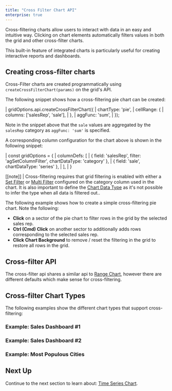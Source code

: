 ```yaml
---
title: "Cross Filter Chart API"
enterprise: true
---
```


Cross-filtering charts allow users to interact with data in an easy and intuitive way. Clicking on chart elements
automatically filters values in both the grid and other cross-filter charts.

<gif src="cross-filtering.gif" alt="Cross Filtering"></gif>

This built-in feature of integrated charts is particularly useful for creating interactive reports and dashboards.

## Creating cross-filter charts

Cross-Filter charts are created programmatically using `createCrossFilterChart(params)` on the grid's API.

<api-documentation source='grid-api/api.json' section='charts' names='["createCrossFilterChart"]'></api-documentation>

The following snippet shows how a cross-filtering pie chart can be created:

<snippet>
| gridOptions.api.createCrossFilterChart({
|     chartType: 'pie',
|     cellRange: {
|         columns: ['salesRep', 'sale'],
|     },
|     aggFunc: 'sum',
| });
</snippet>

Note in the snippet above that the `sale` values are aggregated by the `salesRep` category as `aggFunc: 'sum'` is specified.

A corresponding column configuration for the chart above is shown in the following snippet:

<snippet>
| const gridOptions = {
|     columnDefs: [
|         { field: 'salesRep', filter: 'agSetColumnFilter', chartDataType: 'category' },
|         { field: 'sale', chartDataType: 'series' },
|     ],
| }
</snippet>

[[note]]
| Cross-filtering requires that grid filtering is enabled with either a [Set Filter](/filter-set/) or [Multi Filter](/filter-multi/) configured on the category column used in the chart. It is also important to define the [Chart Data Type](/integrated-charts-range-chart/#coldefchartdatatype) as it's not possible to infer the type when all data is filtered out..

The following example shows how to create a simple cross-filtering pie chart. Note the following:

- **Click** on a sector of the pie chart to filter rows in the grid by the selected sales rep.
- **Ctrl (Cmd) Click** on another sector to additionally adds rows corresponding to the selected sales rep.
- **Click Chart Background** to remove / reset the filtering in the grid to restore all rows in the grid.

<grid-example title='Simple Cross-Filter' name='simple-cross-filter' type='generated' options='{ "exampleHeight": 680, "enterprise":  true,  "modules": ["clientside", "menu", "charts", "setfilter", "multifilter", "filterpanel", "columnpanel"] }'></grid-example>

## Cross-filter API

The cross-filter api shares a similar api to [Range Chart](/integrated-charts-api-range-chart/), however there are
different defaults which make sense for cross-filtering.

<api-documentation source='grid-api/api.json' section='charts' names='["createCrossFilterChart"]'></api-documentation>

<interface-documentation interfaceName='CreateCrossFilterChartParams' overrideSrc='integrated-charts-api-cross-filter-chart/resources/cross-filter-api.json' ></interface-documentation>

## Cross-filter Chart Types

The following examples show the different chart types that support cross-filtering:

### Example: Sales Dashboard #1

<grid-example title='Sales Dashboard' name='sales-dashboard' type='generated' options='{ "exampleHeight": 1000, "enterprise":  true,  "modules": ["clientside", "menu", "charts", "setfilter", "multifilter", "filterpanel", "columnpanel"] }'></grid-example>

### Example: Sales Dashboard #2

<grid-example title='Sales Dashboard 2' name='sales-dashboard2' type='generated' options='{ "exampleHeight": 1000, "enterprise":  true,  "modules": ["clientside", "menu", "charts", "setfilter", "multifilter", "filterpanel", "columnpanel"] }'></grid-example>

### Example: Most Populous Cities

<grid-example title='Most Populous Cities' name='most-populous-cities' type='generated' options='{ "exampleHeight": 1000, "enterprise":  true,  "modules": ["clientside", "menu", "charts", "setfilter", "multifilter", "filterpanel", "columnpanel"] }'></grid-example>

## Next Up

Continue to the next section to learn about: [Time Series Chart](/integrated-charts-time-series/).